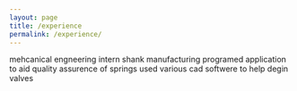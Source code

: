 ```yaml
---
layout: page
title: /experience
permalink: /experience/
---
```


mehcanical engneering intern
shank manufacturing
programed application to aid quality assurence of springs
used various cad softwere to help degin valves
